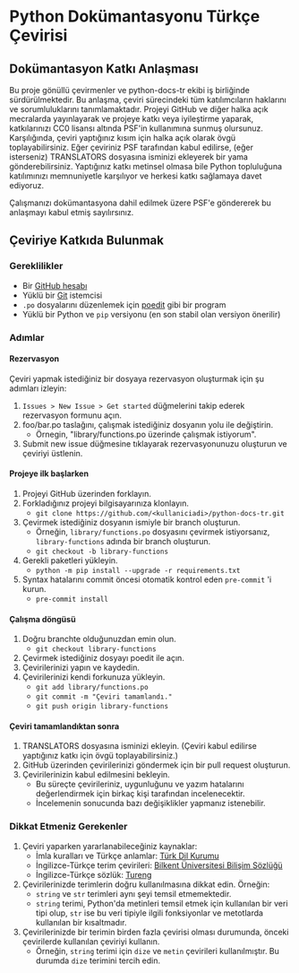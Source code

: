 # Python Dokümantasyonu Türkçe Çevirisi

## Dokümantasyon Katkı Anlaşması

Bu proje gönüllü çevirmenler ve python-docs-tr ekibi iş birliğinde sürdürülmektedir. Bu anlaşma, çeviri sürecindeki tüm katılımcıların haklarını ve sorumluluklarını tanımlamaktadır. Projeyi GitHub ve diğer halka açık mecralarda yayınlayarak ve projeye katkı veya iyileştirme yaparak, katkılarınızı CC0 lisansı altında PSF'in kullanımına sunmuş olursunuz. Karşılığında, çeviri yaptığınız kısım için halka açık olarak övgü toplayabilirsiniz. Eğer çeviriniz PSF tarafından kabul edilirse, (eğer isterseniz) TRANSLATORS dosyasına isminizi ekleyerek bir yama gönderebilirsiniz. Yaptığınız katkı metinsel olmasa bile Python topluluğuna katılımınızı memnuniyetle karşılıyor ve herkesi katkı sağlamaya davet ediyoruz.

Çalışmanızı dokümantasyona dahil edilmek üzere PSF'e göndererek bu anlaşmayı kabul etmiş sayılırsınız.

## Çeviriye Katkıda Bulunmak

### Gereklilikler

- Bir [GitHub hesabı](https://github.com)
- Yüklü bir [Git](https://git-scm.com/) istemcisi
- ``.po`` dosyalarını düzenlemek için [poedit](https://poedit.net/) gibi bir program
- Yüklü bir Python ve ``pip`` versiyonu (en son stabil olan versiyon önerilir)

### Adımlar

#### Rezervasyon

Çeviri yapmak istediğiniz bir dosyaya rezervasyon oluşturmak için şu adımları izleyin:

1. `Issues > New Issue > Get started` düğmelerini takip ederek rezervasyon formunu açın.
2. foo/bar.po taslağını, çalışmak istediğiniz dosyanın yolu ile değiştirin.
   - Örnegin, "library/functions.po üzerinde çalışmak istiyorum".
3. Submit new issue düğmesine tıklayarak rezervasyonunuzu oluşturun ve çeviriyi üstlenin.

#### Projeye ilk başlarken

1. Projeyi GitHub üzerinden forklayın.
2. Forkladığınız projeyi bilgisayarınıza klonlayın.
   - ``git clone https://github.com/<kullaniciadi>/python-docs-tr.git``
3. Çevirmek istediğiniz dosyanın ismiyle bir branch oluşturun.
   - Örneğin, ``library/functions.po`` dosyasını çevirmek istiyorsanız, ``library-functions`` adında bir branch oluşturun.
   - ``git checkout -b library-functions``
4. Gerekli paketleri yükleyin.
   - ``python -m pip install --upgrade -r requirements.txt``
5. Syntax hatalarını commit öncesi otomatik kontrol eden ``pre-commit`` 'i kurun.
   - ``pre-commit install``


#### Çalışma döngüsü

1. Doğru branchte olduğunuzdan emin olun.
   - ``git checkout library-functions``
2. Çevirmek istediğiniz dosyayı poedit ile açın.
3. Çevirilerinizi yapın ve kaydedin.
4. Çevirilerinizi kendi forkunuza yükleyin.
   - ``git add library/functions.po``
   - ``git commit -m "Çeviri tamamlandı."``
   - ``git push origin library-functions``


#### Çeviri tamamlandıktan sonra

1. TRANSLATORS dosyasına isminizi ekleyin. (Çeviri kabul edilirse yaptığınız katkı için övgü toplayabilirsiniz.)
2. GitHub üzerinden çevirilerinizi göndermek için bir pull request oluşturun.
3. Çevirilerinizin kabul edilmesini bekleyin.
   - Bu süreçte çevirileriniz, uygunluğunu ve yazım hatalarını değerlendirmek için birkaç kişi tarafından incelenecektir.
   - İncelemenin sonucunda bazı değişiklikler yapmanız istenebilir.

### Dikkat Etmeniz Gerekenler

1. Çeviri yaparken yararlanabileceğiniz kaynaklar:
   - İmla kuralları ve Türkçe anlamlar: [Türk Dil Kurumu](https://sozluk.gov.tr/)
   - İngilizce-Türkçe terim çevirileri: [Bilkent Üniversitesi Bilişim Sözlüğü](http://cayfer.bilkent.edu.tr/~cayfer/bilisim-sozlugu/tbd-ing-trk-sozluk.htm)
   - İngilizce-Türkçe sözlük: [Tureng](https://tureng.com/en/turkish-english)
2. Çevirilerinizde terimlerin doğru kullanılmasına dikkat edin. Örneğin:
   - ``string`` ve ``str`` terimleri aynı şeyi temsil etmemektedir.
   - ``string`` terimi, Python'da metinleri temsil etmek için kullanılan bir veri tipi olup, ``str`` ise bu veri tipiyle ilgili fonksiyonlar ve metotlarda kullanılan bir kısaltmadır.
3. Çevirilerinizde bir terimin birden fazla çevirisi olması durumunda, önceki çevirilerde kullanılan çeviriyi kullanın.
   - Örneğin, ``string`` terimi için ``dize`` ve ``metin`` çevirileri kullanılmıştır. Bu durumda ``dize`` terimini tercih edin.
